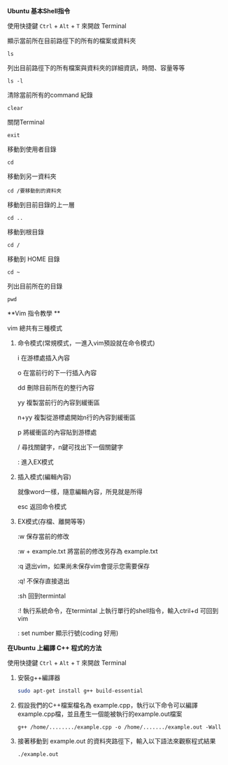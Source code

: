 **Ubuntu 基本Shell指令**

使用快捷鍵 `Ctrl` + `Alt` + `T` 來開啟 Terminal

顯示當前所在目前路徑下的所有的檔案或資料夾

``` shell
ls
```

列出目前路徑下的所有檔案與資料夾的詳細資訊，時間、容量等等

``` shell
ls -l
```

清除當前所有的command 紀錄

``` shell
clear
```

關閉Terminal 

``` shell
exit
```

移動到使用者目錄

``` shell
cd 
```

移動到另一資料夾

``` shell
cd /要移動到的資料夾
```

移動到目前目錄的上一層

``` shell
cd ..
```

移動到根目錄

``` shell
cd /
```

移動到 HOME 目錄

 ```shell
cd ~
 ```

列出目前所在的目錄

``` shell
pwd
```



**Vim 指令教學 **

vim 總共有三種模式

1. 命令模式(常規模式，一進入vim預設就在命令模式)

   i  在游標處插入內容

   o 在當前行的下一行插入內容

   dd 刪除目前所在的整行內容

   yy 複製當前行的內容到緩衝區

   n+yy 複製從游標處開始n行的內容到緩衝區

   p 將緩衝區的內容貼到游標處

   / 尋找關鍵字，n鍵可找出下一個關鍵字

   : 進入EX模式

2. 插入模式(編輯內容)

   就像word一樣，隨意編輯內容，所見就是所得

   esc 返回命令模式

3. EX模式(存檔、離開等等)

   :w 保存當前的修改

   :w + example.txt  將當前的修改另存為 example.txt

   :q 退出vim，如果尚未保存vim會提示您需要保存

   :q!  不保存直接退出

   :sh 回到termintal

   :!  執行系統命令，在termintal 上執行單行的shell指令，輸入ctril+d 可回到vim

   : set number 顯示行號(coding 好用)

   

**在Ubuntu 上編譯 C++ 程式的方法**

使用快捷鍵 `Ctrl` + `Alt` + `T` 來開啟 Terminal

1. 安裝g++編譯器

   ``` sh
   sudo apt-get install g++ build-essential
   ```

2. 假設我們的C++檔案檔名為 example.cpp，執行以下命令可以編譯example.cpp檔，並且產生一個能被執行的example.out檔案

   ``` shell
   g++ /home/......../example.cpp -o /home/......./example.out -Wall
   ```

3. 接著移動到 example.out 的資料夾路徑下，輸入以下語法來觀察程式結果

   ```shell
   ./example.out
   ```
